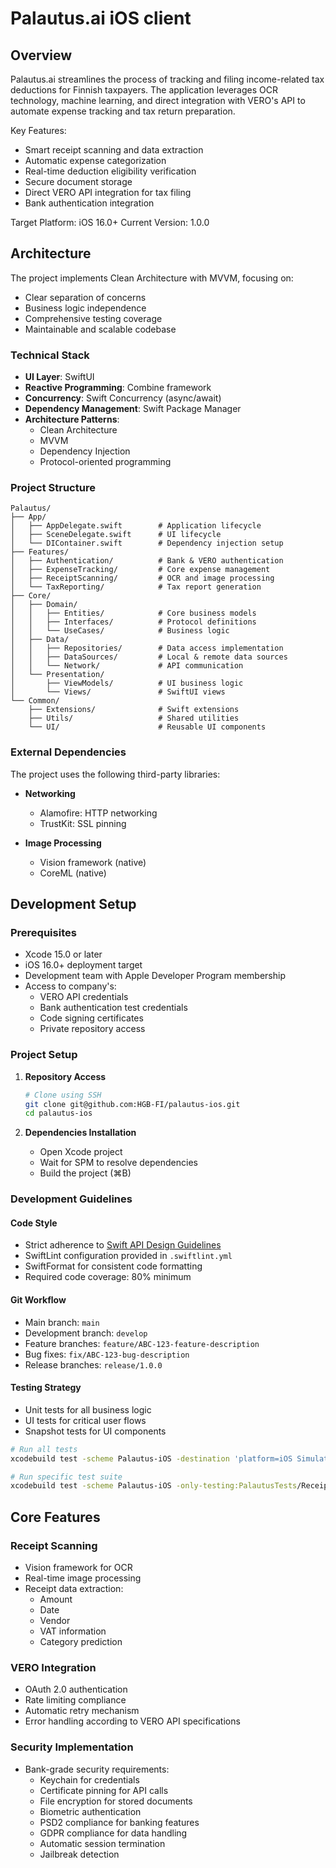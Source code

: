 # Palautus.ai iOS client

## Overview
Palautus.ai streamlines the process of tracking and filing income-related tax deductions for Finnish taxpayers. The application leverages OCR technology, machine learning, and direct integration with VERO's API to automate expense tracking and tax return preparation.

Key Features:
- Smart receipt scanning and data extraction
- Automatic expense categorization
- Real-time deduction eligibility verification
- Secure document storage
- Direct VERO API integration for tax filing
- Bank authentication integration

Target Platform: iOS 16.0+
Current Version: 1.0.0

## Architecture
The project implements Clean Architecture with MVVM, focusing on:
- Clear separation of concerns
- Business logic independence
- Comprehensive testing coverage
- Maintainable and scalable codebase

### Technical Stack
- **UI Layer**: SwiftUI
- **Reactive Programming**: Combine framework
- **Concurrency**: Swift Concurrency (async/await)
- **Dependency Management**: Swift Package Manager
- **Architecture Patterns**: 
  - Clean Architecture
  - MVVM
  - Dependency Injection
  - Protocol-oriented programming

### Project Structure
```
Palautus/
├── App/
│   ├── AppDelegate.swift        # Application lifecycle
│   ├── SceneDelegate.swift      # UI lifecycle
│   └── DIContainer.swift        # Dependency injection setup
├── Features/
│   ├── Authentication/          # Bank & VERO authentication
│   ├── ExpenseTracking/         # Core expense management
│   ├── ReceiptScanning/         # OCR and image processing
│   └── TaxReporting/            # Tax report generation
├── Core/
│   ├── Domain/
│   │   ├── Entities/            # Core business models
│   │   ├── Interfaces/          # Protocol definitions
│   │   └── UseCases/            # Business logic
│   ├── Data/
│   │   ├── Repositories/        # Data access implementation
│   │   ├── DataSources/         # Local & remote data sources
│   │   └── Network/             # API communication
│   └── Presentation/
│       ├── ViewModels/          # UI business logic
│       └── Views/               # SwiftUI views
└── Common/
    ├── Extensions/              # Swift extensions
    ├── Utils/                   # Shared utilities
    └── UI/                      # Reusable UI components
```

### External Dependencies
The project uses the following third-party libraries:

- **Networking**
  - Alamofire: HTTP networking
  - TrustKit: SSL pinning

- **Image Processing**
  - Vision framework (native)
  - CoreML (native)

## Development Setup

### Prerequisites
- Xcode 15.0 or later
- iOS 16.0+ deployment target
- Development team with Apple Developer Program membership
- Access to company's:
  - VERO API credentials
  - Bank authentication test credentials
  - Code signing certificates
  - Private repository access

### Project Setup
1. **Repository Access**
   ```bash
   # Clone using SSH
   git clone git@github.com:HGB-FI/palautus-ios.git
   cd palautus-ios
   ```

2. **Dependencies Installation**
   - Open Xcode project
   - Wait for SPM to resolve dependencies
   - Build the project (⌘B)

### Development Guidelines

#### Code Style
- Strict adherence to [Swift API Design Guidelines](https://swift.org/documentation/api-design-guidelines/)
- SwiftLint configuration provided in `.swiftlint.yml`
- SwiftFormat for consistent code formatting
- Required code coverage: 80% minimum

#### Git Workflow
- Main branch: `main`
- Development branch: `develop`
- Feature branches: `feature/ABC-123-feature-description`
- Bug fixes: `fix/ABC-123-bug-description`
- Release branches: `release/1.0.0`

#### Testing Strategy
- Unit tests for all business logic
- UI tests for critical user flows
- Snapshot tests for UI components

```bash
# Run all tests
xcodebuild test -scheme Palautus-iOS -destination 'platform=iOS Simulator,name=iPhone 15'

# Run specific test suite
xcodebuild test -scheme Palautus-iOS -only-testing:PalautusTests/ReceiptScanningTests
```

## Core Features

### Receipt Scanning
- Vision framework for OCR
- Real-time image processing
- Receipt data extraction:
  - Amount
  - Date
  - Vendor
  - VAT information
  - Category prediction

### VERO Integration
- OAuth 2.0 authentication
- Rate limiting compliance
- Automatic retry mechanism
- Error handling according to VERO API specifications

### Security Implementation
- Bank-grade security requirements:
  - Keychain for credentials
  - Certificate pinning for API calls
  - File encryption for stored documents
  - Biometric authentication
  - PSD2 compliance for banking features
  - GDPR compliance for data handling
  - Automatic session termination
  - Jailbreak detection
